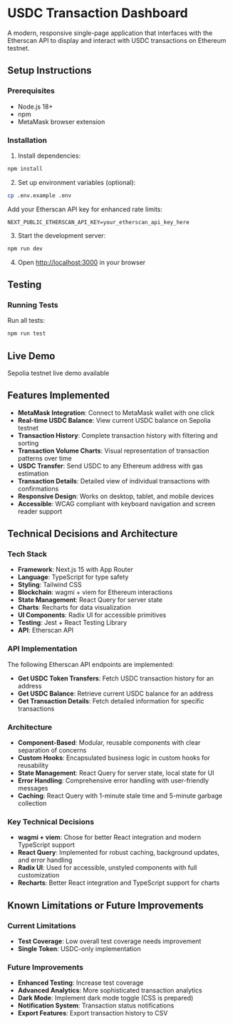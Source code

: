 # USDC Transaction Dashboard

A modern, responsive single-page application that interfaces with the Etherscan API to display and interact with USDC transactions on Ethereum testnet.

## Setup Instructions

### Prerequisites

- Node.js 18+
- npm
- MetaMask browser extension

### Installation

1. Install dependencies:
```bash
npm install
```

2. Set up environment variables (optional):
```bash
cp .env.example .env
```

Add your Etherscan API key for enhanced rate limits:
```env
NEXT_PUBLIC_ETHERSCAN_API_KEY=your_etherscan_api_key_here
```

3. Start the development server:
```bash
npm run dev
```

4. Open [http://localhost:3000](http://localhost:3000) in your browser

## Testing

### Running Tests

Run all tests:
```bash
npm run test
```

## Live Demo
Sepolia testnet live demo available

## Features Implemented

- **MetaMask Integration**: Connect to MetaMask wallet with one click
- **Real-time USDC Balance**: View current USDC balance on Sepolia testnet
- **Transaction History**: Complete transaction history with filtering and sorting
- **Transaction Volume Charts**: Visual representation of transaction patterns over time
- **USDC Transfer**: Send USDC to any Ethereum address with gas estimation
- **Transaction Details**: Detailed view of individual transactions with confirmations
- **Responsive Design**: Works on desktop, tablet, and mobile devices
- **Accessible**: WCAG compliant with keyboard navigation and screen reader support

## Technical Decisions and Architecture

### Tech Stack
- **Framework**: Next.js 15 with App Router
- **Language**: TypeScript for type safety
- **Styling**: Tailwind CSS
- **Blockchain**: wagmi + viem for Ethereum interactions
- **State Management**: React Query for server state
- **Charts**: Recharts for data visualization
- **UI Components**: Radix UI for accessible primitives
- **Testing**: Jest + React Testing Library
- **API**: Etherscan API

### API Implementation
The following Etherscan API endpoints are implemented:
- **Get USDC Token Transfers**: Fetch USDC transaction history for an address
- **Get USDC Balance**: Retrieve current USDC balance for an address
- **Get Transaction Details**: Fetch detailed information for specific transactions

### Architecture
- **Component-Based**: Modular, reusable components with clear separation of concerns
- **Custom Hooks**: Encapsulated business logic in custom hooks for reusability
- **State Management**: React Query for server state, local state for UI
- **Error Handling**: Comprehensive error handling with user-friendly messages
- **Caching**: React Query with 1-minute stale time and 5-minute garbage collection

### Key Technical Decisions
- **wagmi + viem**: Chose for better React integration and modern TypeScript support
- **React Query**: Implemented for robust caching, background updates, and error handling
- **Radix UI**: Used for accessible, unstyled components with full customization
- **Recharts**: Better React integration and TypeScript support for charts

## Known Limitations or Future Improvements

### Current Limitations
- **Test Coverage**: Low overall test coverage needs improvement
- **Single Token**: USDC-only implementation

### Future Improvements
- **Enhanced Testing**: Increase test coverage
- **Advanced Analytics**: More sophisticated transaction analytics
- **Dark Mode**: Implement dark mode toggle (CSS is prepared)
- **Notification System**: Transaction status notifications
- **Export Features**: Export transaction history to CSV

